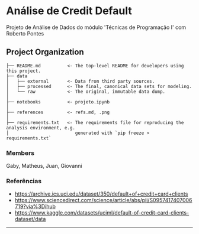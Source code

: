 # Análise de Credit Default

Projeto de Análise de Dados do módulo 'Técnicas de Programação I' com Roberto Pontes

## Project Organization

```
├── README.md          <- The top-level README for developers using this project.
├── data
│   ├── external       <- Data from third party sources.
│   ├── processed      <- The final, canonical data sets for modeling.
│   └── raw            <- The original, immutable data dump.
│
├── notebooks          <- projeto.ipynb
│
├── references         <- refs.md, .png
│
├── requirements.txt   <- The requirements file for reproducing the analysis environment, e.g.
│                         generated with `pip freeze > requirements.txt`
```

### Members

Gaby, Matheus, Juan, Giovanni

### Referências

- https://archive.ics.uci.edu/dataset/350/default+of+credit+card+clients
- https://www.sciencedirect.com/science/article/abs/pii/S0957417407006719?via%3Dihub
- https://www.kaggle.com/datasets/uciml/default-of-credit-card-clients-dataset/data

---
